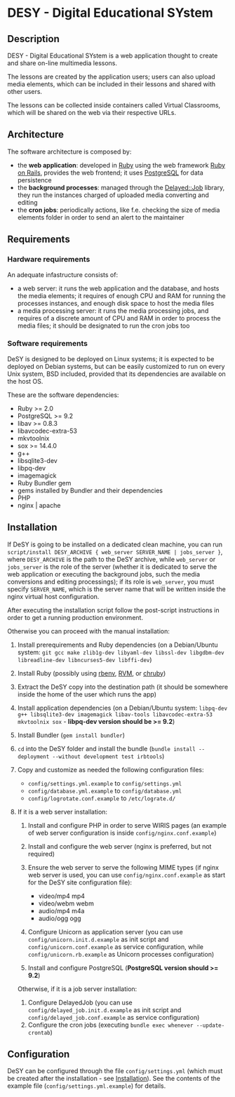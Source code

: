 # DESY - Digital Educational SYstem

## Description

DESY - Digital Educational SYstem is a web application thought to create and
share on-line multimedia lessons.

The lessons are created by the application users; users can also upload media
elements, which can be included in their lessons and shared with other users.

The lessons can be collected inside containers called Virtual Classrooms,
which will be shared on the web via their respective URLs.

## Architecture

The software architecture is composed by: 

*   the **web application**: developed in [Ruby](http://www.ruby-lang.org)
    using the web framework [Ruby on Rails](http://rubyonrails.org/), provides
    the web frontend; it uses [PostgreSQL](http://www.postgresql.org) for data
    persistence
*   the **background processes**: managed through the
    [Delayed::Job](https://github.com/collectiveidea/delayed_job) library,
    they run the instances charged of uploaded media converting and editing
*   the **cron jobs**: periodically actions, like f.e. checking the size of
    media elements folder in order to send an alert to the maintainer


## Requirements

### Hardware requirements

An adequate infastructure consists of:

*   a web server: it runs the web application and the database, and hosts the
    media elements; it requires of enough CPU and RAM for running the
    processes instances, and enough disk space to host the media files
*   a media processing server: it runs the media processing jobs, and requires
    of a discrete amount of CPU and RAM in order to process the media files;
    it should be designated to run the cron jobs too


### Software requirements

DeSY is designed to be deployed on Linux systems; it is expected to be
deployed on Debian systems, but can be easily customized to run on every Unix
system, BSD included, provided that its dependencies are available on the host
OS.

These are the software dependencies:

*   Ruby >= 2.0
*   PostgreSQL >= 9.2
*   libav >= 0.8.3
*   libavcodec-extra-53
*   mkvtoolnix
*   sox >= 14.4.0
*   g++
*   libsqlite3-dev
*   libpq-dev
*   imagemagick
*   Ruby Bundler gem
*   gems installed by Bundler and their dependencies
*   PHP
*   nginx | apache


## Installation

If DeSY is going to be installed on a dedicated clean machine, you can run
`script/install DESY_ARCHIVE { web_server SERVER_NAME | jobs_server }`, where
`DESY_ARCHIVE` is the path to the DeSY archive, while `web_server` or
`jobs_server` is the role of the server (whether it is dedicated to serve the
web application or executing the background jobs, such the media conversions
and editing processings); if its role is `web_server`, you must specify
`SERVER_NAME`, which is the server name that will be written inside the nginx
virtual host configuration.

After executing the installation script follow the post-script instructions in
order to get a running production environment.

Otherwise you can proceed with the manual installation:

1.  Install prerequirements and Ruby dependencies (on a Debian/Ubuntu system:
    `git gcc make zlib1g-dev libyaml-dev libssl-dev libgdbm-dev
    libreadline-dev libncurses5-dev libffi-dev`)
2.  Install Ruby (possibly using
    [rbenv](https://github.com/sstephenson/rbenv), [RVM](https://rvm.io/), or
    [chruby](https://github.com/postmodern/chruby))
3.  Extract the DeSY copy into the destination path (it should be somewhere
    inside the home of the user which runs the app)
4.  Install application dependencies (on a Debian/Ubuntu system: `libpq-dev
    g++ libsqlite3-dev imagemagick libav-tools libavcodec-extra-53 mkvtoolnix
    sox` - **libpq-dev version should be >= 9.2**)
5.  Install Bundler (`gem install bundler`)
6.  `cd` into the DeSY folder and install the bundle (`bundle install
    --deployment --without development test irbtools`)
7.  Copy and customize as needed the following configuration files:

    *   `config/settings.yml.example` to `config/settings.yml`
    *   `config/database.yml.example` to `config/database.yml`
    *   `config/logrotate.conf.example` to `/etc/lograte.d/`


8.  If it is a web server installation:

    1.  Install and configure PHP in order to serve WIRIS pages (an example of
        web server configuration is inside `config/nginx.conf.example`)
    2.  Install and configure the web server (nginx is preferred, but not
        required)
    3.  Ensure the web server to serve the following MIME types (if nginx web
        server is used, you can use `config/nginx.conf.example` as start for
        the DeSY site configuration file):

        *   video/mp4   mp4
        *   video/webm  webm
        *   audio/mp4   m4a
        *   audio/ogg   ogg


    4.  Configure Unicorn as application server (you can use
        `config/unicorn.init.d.example` as init script and
        `config/unicorn.conf.example` as service configuration, while
        `config/unicorn.rb.example` as Unicorn processes configuration)
    5.  Install and configure PostgreSQL (**PostgreSQL version should >=
        9.2**)


    Otherwise, if it is a job server installation:

    1.  Configure DelayedJob (you can use `config/delayed_job.init.d.example`
        as init script and `config/delayed_job.conf.example` as service
        configuration)
    2.  Configure the cron jobs (executing `bundle exec whenever
        --update-crontab`)



## Configuration

DeSY can be configured through the file `config/settings.yml` (which must be
created after the installation - see [Installation](#label-Installation)). See
the contents of the example file (`config/settings.yml.example`) for details.
